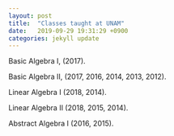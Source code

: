 ```yaml
---
layout: post
title:  "Classes taught at UNAM"
date:   2019-09-29 19:31:29 +0900
categories: jekyll update
---
```


Basic Algebra I, (2017).

Basic Algebra II, (2017, 2016, 2014, 2013, 2012).

Linear Algebra I (2018, 2014).

Linear Algebra II (2018, 2015, 2014).

Abstract Algebra I (2016, 2015).
